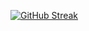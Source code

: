 [![GitHub Streak](http://github-readme-streak-stats.herokuapp.com?user=Msdot001&theme=onedark_duo&date_format=M%20j%5B%2C%20Y%5D)](https://git.io/streak-stats)

